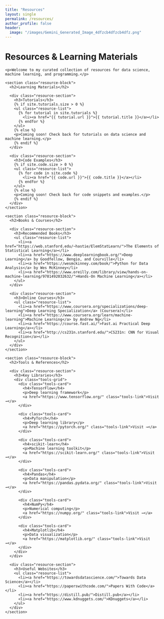 ```yaml
---
title: "Resources"
layout: single
permalink: /resources/
author_profile: false
header:
  image: "/images/Gemini_Generated_Image_4dfzcb4dfzcb4dfz.png"
---
```


<div class="page__content-wrapper">
  <div class="page__content">
    <h1>Resources & Learning Materials</h1>
    
    <p>Welcome to my curated collection of resources for data science, machine learning, and programming.</p>
    
    <section class="resource-block">
      <h2>Learning Materials</h2>
      
      <div class="resource-section">
        <h3>Tutorials</h3>
        {% if site.tutorials.size > 0 %}
        <ul class="resource-list">
          {% for tutorial in site.tutorials %}
            <li><a href="{{ tutorial.url }}">{{ tutorial.title }}</a></li>
          {% endfor %}
        </ul>
        {% else %}
        <p>Coming soon! Check back for tutorials on data science and machine learning.</p>
        {% endif %}
      </div>
      
      <div class="resource-section">
        <h3>Code Examples</h3>
        {% if site.code.size > 0 %}
        <ul class="resource-list">
          {% for code in site.code %}
            <li><a href="{{ code.url }}">{{ code.title }}</a></li>
          {% endfor %}
        </ul>
        {% else %}
        <p>Coming soon! Check back for code snippets and examples.</p>
        {% endif %}
      </div>
    </section>
    
    <section class="resource-block">
      <h2>Books & Courses</h2>
      
      <div class="resource-section">
        <h3>Recommended Books</h3>
        <ul class="resource-list">
          <li><a href="https://web.stanford.edu/~hastie/ElemStatLearn/">The Elements of Statistical Learning</a></li>
          <li><a href="https://www.deeplearningbook.org/">Deep Learning</a> by Goodfellow, Bengio, and Courville</li>
          <li><a href="https://wesmckinney.com/book/">Python for Data Analysis</a> by Wes McKinney</li>
          <li><a href="https://www.oreilly.com/library/view/hands-on-machine-learning/9781492032632/">Hands-On Machine Learning</a></li>
        </ul>
      </div>
      
      <div class="resource-section">
        <h3>Online Courses</h3>
        <ul class="resource-list">
          <li><a href="https://www.coursera.org/specializations/deep-learning">Deep Learning Specialization</a> (Coursera)</li>
          <li><a href="https://www.coursera.org/learn/machine-learning">Machine Learning</a> by Andrew Ng</li>
          <li><a href="https://course.fast.ai/">Fast.ai Practical Deep Learning</a></li>
          <li><a href="http://cs231n.stanford.edu/">CS231n: CNN for Visual Recognition</a></li>
        </ul>
      </div>
    </section>
    
    <section class="resource-block">
      <h2>Tools & References</h2>
      
      <div class="resource-section">
        <h3>Key Libraries</h3>
        <div class="tools-grid">
          <div class="tools-card">
            <h4>TensorFlow</h4>
            <p>Deep learning framework</p>
            <a href="https://www.tensorflow.org/" class="tools-link">Visit →</a>
          </div>
          
          <div class="tools-card">
            <h4>PyTorch</h4>
            <p>Deep learning library</p>
            <a href="https://pytorch.org/" class="tools-link">Visit →</a>
          </div>
          
          <div class="tools-card">
            <h4>scikit-learn</h4>
            <p>Machine learning toolkit</p>
            <a href="https://scikit-learn.org/" class="tools-link">Visit →</a>
          </div>
          
          <div class="tools-card">
            <h4>Pandas</h4>
            <p>Data manipulation</p>
            <a href="https://pandas.pydata.org/" class="tools-link">Visit →</a>
          </div>
          
          <div class="tools-card">
            <h4>NumPy</h4>
            <p>Numerical computing</p>
            <a href="https://numpy.org/" class="tools-link">Visit →</a>
          </div>
          
          <div class="tools-card">
            <h4>Matplotlib</h4>
            <p>Data visualization</p>
            <a href="https://matplotlib.org/" class="tools-link">Visit →</a>
          </div>
        </div>
      </div>
      
      <div class="resource-section">
        <h3>Useful Websites</h3>
        <ul class="resource-list">
          <li><a href="https://towardsdatascience.com/">Towards Data Science</a></li>
          <li><a href="https://paperswithcode.com/">Papers With Code</a></li>
          <li><a href="https://distill.pub/">Distill.pub</a></li>
          <li><a href="https://www.kdnuggets.com/">KDnuggets</a></li>
        </ul>
      </div>
    </section>
  </div>
</div>
